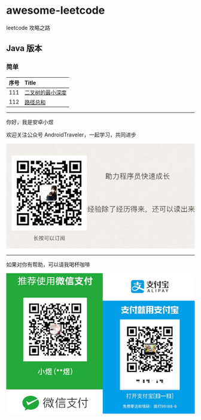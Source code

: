 # awesome-leetcode
leetcode 攻略之路

## Java 版本

### 简单

| 序号 | Title                             |
| :--- | :-------------------------------- |
| 111  | [二叉树的最小深度](./java/111.md) |
| 112  | [路径总和](./java/112.md)         |



<hr/>

你好，我是安卓小煜

欢迎关注公众号 AndroidTraveler，一起学习，共同进步

![公众号 AndroidTraveler](./res/image/wechat_official_account.jpg)

<hr/>

如果对你有帮助，可以请我喝杯咖啡

![](./res/image/pay.jpg)
